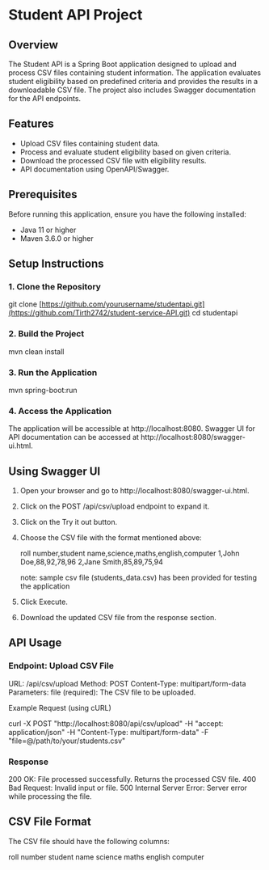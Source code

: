 # Student API Project

## Overview

The Student API is a Spring Boot application designed to upload and process CSV files containing student information. The application evaluates student eligibility based on predefined criteria and provides the results in a downloadable CSV file. The project also includes Swagger documentation for the API endpoints.

## Features

- Upload CSV files containing student data.
- Process and evaluate student eligibility based on given criteria.
- Download the processed CSV file with eligibility results.
- API documentation using OpenAPI/Swagger.

## Prerequisites

Before running this application, ensure you have the following installed:

- Java 11 or higher
- Maven 3.6.0 or higher

## Setup Instructions

### 1. Clone the Repository

git clone [https://github.com/yourusername/studentapi.git](https://github.com/Tirth2742/student-service-API.git)
cd studentapi

### 2. Build the Project

mvn clean install

### 3. Run the Application

mvn spring-boot:run

### 4. Access the Application

The application will be accessible at http://localhost:8080.
Swagger UI for API documentation can be accessed at http://localhost:8080/swagger-ui.html.

## Using Swagger UI

1. Open your browser and go to http://localhost:8080/swagger-ui.html.
2. Click on the POST /api/csv/upload endpoint to expand it.
3. Click on the Try it out button.
4. Choose the CSV file with the format mentioned above:

    roll number,student name,science,maths,english,computer
    1,John Doe,88,92,78,96
    2,Jane Smith,85,89,75,94

    note: sample csv file (students_data.csv) has been provided for testing the application

5. Click Execute.
6. Download the updated CSV file from the response section.

## API Usage

### Endpoint: Upload CSV File

URL: /api/csv/upload
Method: POST
Content-Type: multipart/form-data
Parameters:
    file (required): The CSV file to be uploaded.

Example Request (using cURL)

curl -X POST "http://localhost:8080/api/csv/upload" -H "accept: application/json" -H "Content-Type: multipart/form-data" -F "file=@/path/to/your/students.csv"

### Response

200 OK: File processed successfully. Returns the processed CSV file.
400 Bad Request: Invalid input or file.
500 Internal Server Error: Server error while processing the file.

## CSV File Format

The CSV file should have the following columns:

roll number
student name
science
maths
english
computer
